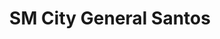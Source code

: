---
title: "SM City General Santos"
url: /general-santos/sm-city-general-santos/
shop: Einkaufszentrum
---